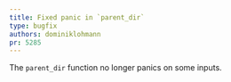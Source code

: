 ```yaml
---
title: Fixed panic in `parent_dir`
type: bugfix
authors: dominiklohmann
pr: 5285
---
```


The `parent_dir` function no longer panics on some inputs.
